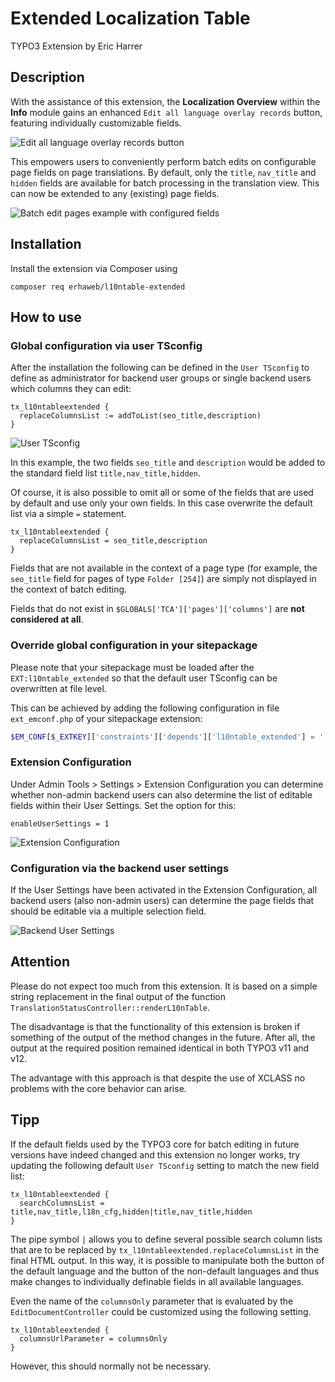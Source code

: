 # Extended Localization Table

TYPO3 Extension by Eric Harrer

## Description

With the assistance of this extension, the **Localization Overview** within the **Info** module gains an
enhanced `Edit all language overlay records` button, featuring individually customizable fields.

![Edit all language overlay records button](Documentation/Images/LocalizationOverview.png)

This empowers users to conveniently perform batch edits on configurable page fields on page translations. By default,
only the `title`, `nav_title` and `hidden` fields are available for batch processing in the translation view. This can
now be extended to any (existing) page fields.

![Batch edit pages example with configured fields](Documentation/Images/NewFieldsExample.png)

## Installation

Install the extension via Composer using

```
composer req erhaweb/l10ntable-extended
```

## How to use

### Global configuration via user TSconfig

After the installation the following can be defined in the `User TSconfig` to define as administrator for backend user
groups or single backend users which columns they can edit:

```
tx_l10ntableextended {
  replaceColumnsList := addToList(seo_title,description)
}
```

![User TSconfig](Documentation/Images/UserTsConfig.png)

In this example, the two fields `seo_title` and `description` would be added to the standard field
list `title,nav_title,hidden`.

Of course, it is also possible to omit all or some of the fields that are used by default and use only your own fields.
In this case overwrite the default list via a simple `=` statement.

```
tx_l10ntableextended {
  replaceColumnsList = seo_title,description
}
```

Fields that are not available in the context of a page type (for example, the `seo_title` field for pages of
type `Folder [254]`) are simply not displayed in the context of batch editing.

Fields that do not exist in `$GLOBALS['TCA']['pages']['columns']` are **not considered at all**.

### Override global configuration in your sitepackage

Please note that your sitepackage must be loaded after the `EXT:l10ntable_extended` so that the default user TSconfig
can be overwritten at file level.

This can be achieved by adding the following configuration in file `ext_emconf.php` of your sitepackage extension:

```php
$EM_CONF[$_EXTKEY]['constraints']['depends']['l10ntable_extended'] = '';
```

### Extension Configuration

Under Admin Tools > Settings > Extension Configuration you can determine whether non-admin backend users can also
determine the list of editable fields within their User Settings. Set the option for this:

```
enableUserSettings = 1
```

![Extension Configuration](Documentation/Images/ExtensionConfiguration.png)

### Configuration via the backend user settings

If the User Settings have been activated in the Extension Configuration, all backend users (also non-admin users) can
determine the page fields that should be editable via a multiple selection field.

![Backend User Settings](Documentation/Images/BackendUserSettings.png)

## Attention

Please do not expect too much from this extension. It is based on a simple string replacement in the final output of the
function `TranslationStatusController::renderL10nTable`.

The disadvantage is that the functionality of this extension is broken if something of the output of the method changes
in the future. After all, the output at the required position remained identical in both TYPO3 v11 and v12.

The advantage with this approach is that despite the use of XCLASS no problems with the core behavior can arise.

## Tipp

If the default fields used by the TYPO3 core for batch editing in future versions have indeed changed and this extension
no longer works, try updating the following default `User TSconfig` setting to match the new field list:

```
tx_l10ntableextended {
  searchColumnsList = title,nav_title,l18n_cfg,hidden|title,nav_title,hidden
}
```

The pipe symbol `|` allows you to define several possible search column lists that are to be replaced
by `tx_l10ntableextended.replaceColumnsList` in the final HTML output. In this way, it is possible to manipulate both
the button of the default language and the button of the non-default languages and thus make changes to individually
definable fields in all available languages.

Even the name of the `columnsOnly` parameter that is evaluated by the `EditDocumentController` could be customized using
the following setting.

```
tx_l10ntableextended {
  columnsUrlParameter = columnsOnly
}
```

However, this should normally not be necessary.

